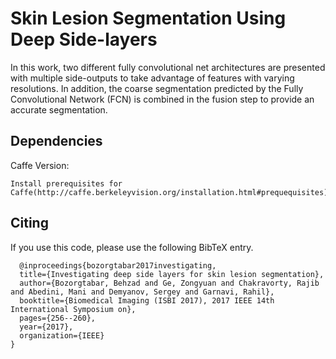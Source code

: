 # Skin Lesion Segmentation Using Deep Side-layers

In this work, two different fully convolutional net architectures are presented with multiple side-outputs to take advantage of features with varying resolutions. 
In addition, the coarse segmentation predicted by the Fully Convolutional Network (FCN) is combined in the fusion step to provide an accurate segmentation.

## Dependencies
Caffe Version:

    Install prerequisites for Caffe(http://caffe.berkeleyvision.org/installation.html#prequequisites)
    
 
 
## <a name="Citing"></a>Citing

If you use this code, please use the following BibTeX entry.

```
  @inproceedings{bozorgtabar2017investigating,
  title={Investigating deep side layers for skin lesion segmentation},
  author={Bozorgtabar, Behzad and Ge, Zongyuan and Chakravorty, Rajib and Abedini, Mani and Demyanov, Sergey and Garnavi, Rahil},
  booktitle={Biomedical Imaging (ISBI 2017), 2017 IEEE 14th International Symposium on},
  pages={256--260},
  year={2017},
  organization={IEEE}
}

```
  










